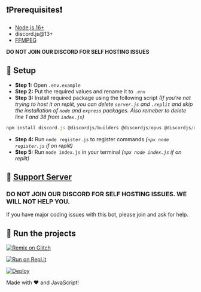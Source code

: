 ## ❗Prerequisites❗
- [Node.js 16+](https://nodejs.org/en/download/)
- discord.js@13+
- [FFMPEG](https://ffmpeg.org/download.html)

**DO NOT JOIN OUR DISCORD FOR SELF HOSTING ISSUES**

## 📝 Setup
- **Step 1:** Open `.env.example`
- **Step 2:** Put the required values and rename it to `.env`
- **Step 3:** Install required package using the following script *(If you're not trying to host it on replit, you can delete `server.js` and `.replit` and skip the installation of `node` and `express` packages. Also remeber to delete line 1 and 38 from `index.js`)*
```js
npm install discord.js @discordjs/builders @discordjs/opus @discordjs/rest @discordjs/voice axios discord-api-types dotenv express ffmpeg-static node tweetnacl
```
- **Step 4:** Run `node register.js` to register commands *(`npx node register.js` if on replit)*
- **Step 5:** Run `node index.js` in your terminal *(`npx node index.js` if on replit)*

## 📝 [Support Server](https://discord.gg/nZRMdQeK6m)

### **DO NOT JOIN OUR DISCORD FOR SELF HOSTING ISSUES. WE WILL NOT HELP YOU.**

If you have major coding issues with this bot, please join and ask for help.

## 💨 Run the projects

[![Remix on Glitch](https://cdn.glitch.com/2703baf2-b643-4da7-ab91-7ee2a2d00b5b%2Fremix-button.svg)](https://glitch.com/edit/#!/import/github/Grizz1e/Kavya)

[![Run on Repl.it](https://repl.it/badge/github/Grizz1e/Kavya)](https://repl.it/github/Grizz1e/Kavya)

[![Deploy](https://www.herokucdn.com/deploy/button.svg)](https://heroku.com/deploy?template=https://github.com/Grizz1e/Kavya)

Made with ❤️ and JavaScript!
